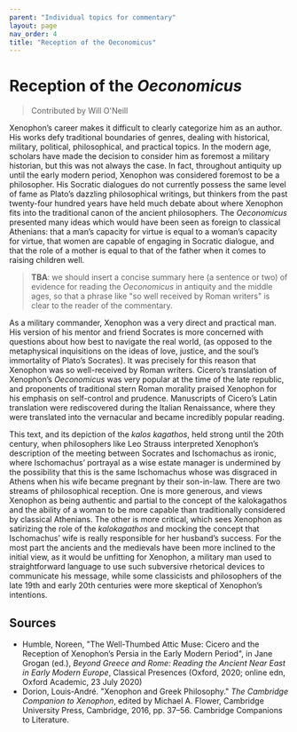 ```yaml
---
parent: "Individual topics for commentary"
layout: page
nav_order: 4
title: "Reception of the Oeconomicus"
---
```


# Reception of the *Oeconomicus*

> Contributed by Will O'Neill

Xenophon’s career makes it difficult to clearly categorize him as an author. His works defy traditional boundaries of genres, dealing with historical, military, political, philosophical, and practical topics. In the modern age, scholars have made the decision to consider him as foremost a military historian, but this was not always the case. In fact, throughout antiquity up until the early modern period, Xenophon was considered foremost to be a philosopher. His Socratic dialogues do not currently possess the same level of fame as Plato’s dazzling philosophical writings, but thinkers from the past twenty-four hundred years have held much debate about where Xenophon fits into the traditional canon of the ancient philosophers. The *Oeconomicus* presented many ideas which would have been seen as foreign to classical Athenians: that a man’s capacity for virtue is equal to a woman’s capacity for virtue, that women are capable of engaging in Socratic dialogue, and that the role of a mother is equal to that of the father when it comes to raising children well.


> **TBA**: we should insert a concise summary here (a sentence or two) of evidence for reading the *Oeconomicus* in antiquity and the middle ages, so that a phrase like "so well received by Roman writers" is clear to the reader of the commentary.

As a military commander, Xenophon was a very direct and practical man. His version of his mentor and friend Socrates is more concerned with questions about how best to navigate the real world, (as opposed to the metaphysical inquisitions on the ideas of love, justice, and the soul’s immortality of Plato’s Socrates). It was precisely for this reason that Xenophon was so well-received by Roman writers. Cicero’s translation of Xenophon’s *Oeconomicus* was very popular at the time of the late republic, and proponents of traditional stern Roman morality  praised Xenophon for his emphasis on self-control and prudence. Manuscripts of Cicero’s Latin translation were rediscovered during the Italian Renaissance, where they were translated into the vernacular and became incredibly popular reading.

This text, and its depiction of the *kalos kagathos*, held strong until the 20th century, when philosophers like Leo Strauss interpreted Xenophon’s description of the meeting between Socrates and Ischomachus as ironic, where Ischomachus’ portrayal as a wise estate manager is undermined by the possibility that this is the same Ischomachus whose was disgraced in Athens when his wife became pregnant by their son-in-law. There are two streams of philosophical reception. One is more generous, and views Xenophon as being authentic and partial to the concept of the kalokagathos and the ability of a woman to be more capable than traditionally considered by classical Athenians. The other is more critical, which sees Xenophon as satirizing the role of the *kalokagathos* and mocking the concept that Ischomachus’ wife is really responsible for her husband’s success. For the most part the ancients and the medievals have been more inclined to the initial view, as it would be unfitting for Xenophon, a military man used to straightforward language to use such subversive rhetorical devices to communicate his message, while some classicists and philosophers of the late 19th and early 20th centuries were more skeptical of Xenophon’s intentions.

## Sources

- Humble, Noreen, "The Well-Thumbed Attic Muse: Cicero and the Reception of Xenophon’s Persia in the Early Modern Period", in Jane Grogan (ed.), *Beyond Greece and Rome: Reading the Ancient Near East in Early Modern Europe*, Classical Presences (Oxford, 2020; online edn, Oxford Academic, 23 July 2020)
- Dorion, Louis-André. "Xenophon and Greek Philosophy." *The Cambridge Companion to Xenophon*, edited by Michael A. Flower, Cambridge University Press, Cambridge, 2016, pp. 37–56. Cambridge Companions to Literature.